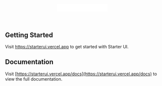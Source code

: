 </br>
</br>
<p align="center">
  <a href="https://starterui.vercel.app">
      <img width="33%" src="./docs/src/assets/images/logo-white.png" alt="starter-ui" />
  </a>
</p>
</br>

## Getting Started

Visit <a aria-label="starter-ui" href="https://starterui.vercel.app">https://starterui.vercel.app</a> to get started with Starter UI.

## Documentation

Visit [https://starterui.vercel.app/docs](https://starterui.vercel.app/docs) to view the full documentation.

